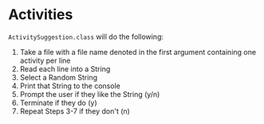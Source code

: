 # Activities
`ActivitySuggestion.class` will do the following:

1. Take a file with a file name denoted in the first argument containing one activity per line
2. Read each line into a String
3. Select a Random String
4. Print that String to the console
5. Prompt the user if they like the String (y/n)
6. Terminate if they do (y)
7. Repeat Steps 3-7 if they don't (n)
